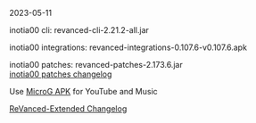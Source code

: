 2023-05-11
  
inotia00 cli: revanced-cli-2.21.2-all.jar  

inotia00 integrations: revanced-integrations-0.107.6-v0.107.6.apk  

inotia00 patches: revanced-patches-2.173.6.jar  
[inotia00 patches changelog](https://github.com/inotia00/revanced-patches/releases/tag/v2.173.6)  

Use [MicroG APK](https://github.com/inotia00/VancedMicroG/releases/latest/download/microg.apk) for YouTube and Music

[ReVanced-Extended Changelog](https://github.com/Kingsmanvn-Official/ReVanced-Extended/blob/main/changelog.md)
